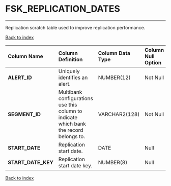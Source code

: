 # FSK_REPLICATION_DATES

---

Replication scratch table used to improve replication performance.

[Back to index](./index.md)

| Column Name        | Column Definition                                                                      | Column Data Type   | Column Null Option   | PK   | FK   |
|:-------------------|:---------------------------------------------------------------------------------------|:-------------------|:---------------------|:-----|:-----|
| **ALERT_ID**       | Uniquely identifies an alert.                                                          | NUMBER(12)         | Not Null             | Yes  | No   |
| **SEGMENT_ID**     | Multibank configurations use this column to indicate which bank the record belongs to. | VARCHAR2(128)      | Not Null             | Yes  | No   |
| **START_DATE**     | Replication start date.                                                                | DATE               | Null                 | No   | No   |
| **START_DATE_KEY** | Replication start date key.                                                            | NUMBER(8)          | Null                 | No   | No   |

[Back to index](./index.md)